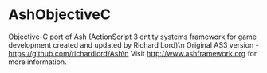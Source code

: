 AshObjectiveC
=============

Objective-C port of Ash (ActionScript 3 entity systems framework for game development created and updated by Richard Lord)\n
Original AS3 version - https://github.com/richardlord/Ash\n
Visit http://www.ashframework.org for more information.